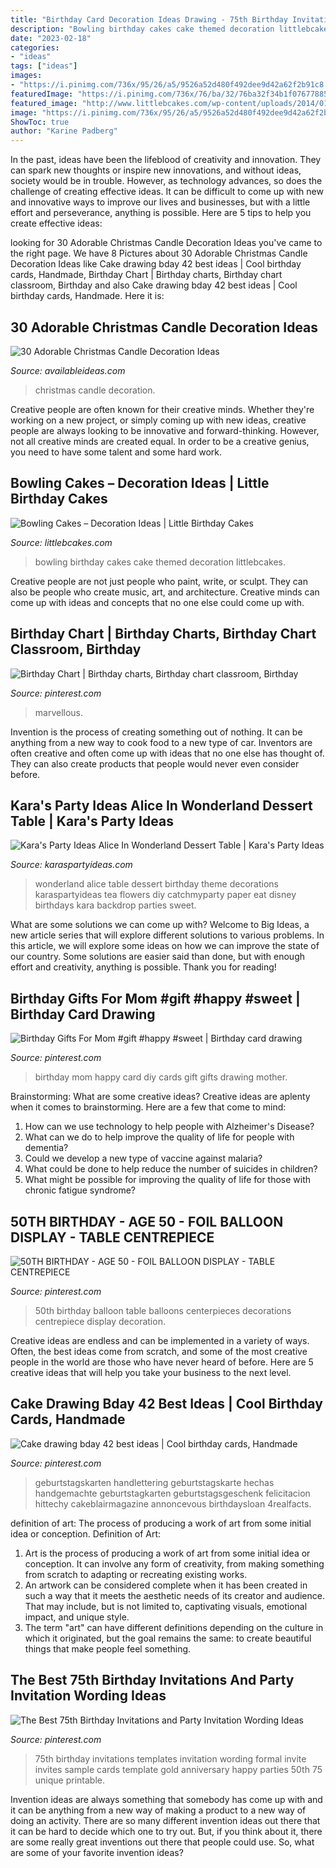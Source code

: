 ```yaml
---
title: "Birthday Card Decoration Ideas Drawing - 75th Birthday Invitations Templates Invitation Wording Formal Invite Invites Sample Cards Template Gold Anniversary Happy Parties 50th 75 Unique Printable"
description: "Bowling birthday cakes cake themed decoration littlebcakes"
date: "2023-02-18"
categories:
- "ideas"
tags: ["ideas"]
images:
- "https://i.pinimg.com/736x/95/26/a5/9526a52d480f492dee9d42a62f2b91c8.jpg"
featuredImage: "https://i.pinimg.com/736x/76/ba/32/76ba32f34b1f076778852a126eb028b6--birthday-charts-classroom-ideas.jpg"
featured_image: "http://www.littlebcakes.com/wp-content/uploads/2014/01/Bowling-Birthday-Cakes.jpg"
image: "https://i.pinimg.com/736x/95/26/a5/9526a52d480f492dee9d42a62f2b91c8.jpg"
ShowToc: true
author: "Karine Padberg"
---
```



In the past, ideas have been the lifeblood of creativity and innovation. They can spark new thoughts or inspire new innovations, and without ideas, society would be in trouble. However, as technology advances, so does the challenge of creating effective ideas. It can be difficult to come up with new and innovative ways to improve our lives and businesses, but with a little effort and perseverance, anything is possible. Here are 5 tips to help you create effective ideas: 
	

		
looking for 30 Adorable Christmas Candle Decoration Ideas you've came to the right page. We have 8 Pictures about 30 Adorable Christmas Candle Decoration Ideas like Cake drawing bday 42 best ideas | Cool birthday cards, Handmade, Birthday Chart | Birthday charts, Birthday chart classroom, Birthday and also Cake drawing bday 42 best ideas | Cool birthday cards, Handmade. Here it is:
		
    
## 30 Adorable Christmas Candle Decoration Ideas

<img loading=lazy src="http://availableideas.com/wp-content/uploads/2015/11/Christmas-Candle-Decoration-28.jpg" onerror="this.onerror=null;this.src='https://tse4.mm.bing.net/th?id=OIP.DuQ9jxVlpVArbkc7wJ2tOgHaJQ&amp;pid=15.1';" alt="30 Adorable Christmas Candle Decoration Ideas">

_Source: availableideas.com_

>christmas candle decoration. 

	

Creative people are often known for their creative minds. Whether they're working on a new project, or simply coming up with new ideas, creative people are always looking to be innovative and forward-thinking. However, not all creative minds are created equal. In order to be a creative genius, you need to have some talent and some hard work.

    
## Bowling Cakes – Decoration Ideas | Little Birthday Cakes

<img loading=lazy src="http://www.littlebcakes.com/wp-content/uploads/2014/01/Bowling-Birthday-Cakes.jpg" onerror="this.onerror=null;this.src='https://tse1.mm.bing.net/th?id=OIP.kiqHaxOeQgughU9ez7J8zgHaJ-&amp;pid=15.1';" alt="Bowling Cakes – Decoration Ideas | Little Birthday Cakes">

_Source: littlebcakes.com_

>bowling birthday cakes cake themed decoration littlebcakes. 

	

Creative people are not just people who paint, write, or sculpt. They can also be people who create music, art, and architecture. Creative minds can come up with ideas and concepts that no one else could come up with.

    
## Birthday Chart | Birthday Charts, Birthday Chart Classroom, Birthday

<img loading=lazy src="https://i.pinimg.com/736x/76/ba/32/76ba32f34b1f076778852a126eb028b6--birthday-charts-classroom-ideas.jpg" onerror="this.onerror=null;this.src='https://tse3.mm.bing.net/th?id=OIP.FvBTl-zNwcPfAdZdb55oXAHaJ4&amp;pid=15.1';" alt="Birthday Chart | Birthday charts, Birthday chart classroom, Birthday">

_Source: pinterest.com_

>marvellous. 

	

Invention is the process of creating something out of nothing. It can be anything from a new way to cook food to a new type of car. Inventors are often creative and often come up with ideas that no one else has thought of. They can also create products that people would never even consider before.

    
## Kara&#039;s Party Ideas Alice In Wonderland Dessert Table | Kara&#039;s Party Ideas

<img loading=lazy src="http://karaspartyideas.com/wp-content/uploads/2016/03/Alice-In-Wonderland-Dessert-Table-via-Karas-Party-Ideas-KarasPartyIdeas.com2_.jpg" onerror="this.onerror=null;this.src='https://tse3.mm.bing.net/th?id=OIP.7hkcOuHXfFcGAkW0CSSaIAHaLH&amp;pid=15.1';" alt="Kara&#039;s Party Ideas Alice In Wonderland Dessert Table | Kara&#039;s Party Ideas">

_Source: karaspartyideas.com_

>wonderland alice table dessert birthday theme decorations karaspartyideas tea flowers diy catchmyparty paper eat disney birthdays kara backdrop parties sweet. 

	

What are some solutions we can come up with?
Welcome to Big Ideas, a new article series that will explore different solutions to various problems. In this article, we will explore some ideas on how we can improve the state of our country. Some solutions are easier said than done, but with enough effort and creativity, anything is possible. Thank you for reading!

    
## Birthday Gifts For Mom #gift #happy #sweet | Birthday Card Drawing

<img loading=lazy src="https://i.pinimg.com/736x/ad/8e/a5/ad8ea52ba2aecf634df88a5fd1de58ad.jpg" onerror="this.onerror=null;this.src='https://tse4.mm.bing.net/th?id=OIP.ac2F9miF4WoOvYi4XHV_uwHaJ9&amp;pid=15.1';" alt="Birthday Gifts For Mom #gift #happy #sweet | Birthday card drawing">

_Source: pinterest.com_

>birthday mom happy card diy cards gift gifts drawing mother. 

	

Brainstorming: What are some creative ideas?
Creative ideas are aplenty when it comes to brainstorming. Here are a few that come to mind: 
1. How can we use technology to help people with Alzheimer's Disease? 
2. What can we do to help improve the quality of life for people with dementia? 
3. Could we develop a new type of vaccine against malaria? 
4. What could be done to help reduce the number of suicides in children? 
5. What might be possible for improving the quality of life for those with chronic fatigue syndrome?

    
## 50TH BIRTHDAY - AGE 50 - FOIL BALLOON DISPLAY - TABLE CENTREPIECE

<img loading=lazy src="https://i.pinimg.com/736x/0f/ea/b3/0feab307f19bc1f2e673f5cb991ffbfa.jpg" onerror="this.onerror=null;this.src='https://tse4.mm.bing.net/th?id=OIP.8N7GAMfDjhpzF7nyEmyNggHaQD&amp;pid=15.1';" alt="50TH BIRTHDAY - AGE 50 - FOIL BALLOON DISPLAY - TABLE CENTREPIECE">

_Source: pinterest.com_

>50th birthday balloon table balloons centerpieces decorations centrepiece display decoration. 

	

Creative ideas are endless and can be implemented in a variety of ways. Often, the best ideas come from scratch, and some of the most creative people in the world are those who have never heard of before. Here are 5 creative ideas that will help you take your business to the next level.

    
## Cake Drawing Bday 42 Best Ideas | Cool Birthday Cards, Handmade

<img loading=lazy src="https://i.pinimg.com/736x/95/26/a5/9526a52d480f492dee9d42a62f2b91c8.jpg" onerror="this.onerror=null;this.src='https://tse4.mm.bing.net/th?id=OIP.bAJzfG7HrFaj5gy5bXYElwAAAA&amp;pid=15.1';" alt="Cake drawing bday 42 best ideas | Cool birthday cards, Handmade">

_Source: pinterest.com_

>geburtstagskarten handlettering geburtstagskarte hechas handgemachte geburtstagkarten geburtstagsgeschenk felicitacion hittechy cakeblairmagazine annoncevous birthdaysloan 4realfacts. 

	

definition of art: The process of producing a work of art from some initial idea or conception.
Definition of Art:
1. Art is the process of producing a work of art from some initial idea or conception. It can involve any form of creativity, from making something from scratch to adapting or recreating existing works.
2. An artwork can be considered complete when it has been created in such a way that it meets the aesthetic needs of its creator and audience. That may include, but is not limited to, captivating visuals, emotional impact, and unique style.
3. The term "art" can have different definitions depending on the culture in which it originated, but the goal remains the same: to create beautiful things that make people feel something.

    
## The Best 75th Birthday Invitations And Party Invitation Wording Ideas

<img loading=lazy src="https://i.pinimg.com/736x/67/b3/c3/67b3c316bbe2e61b5d96045c0684d25a.jpg" onerror="this.onerror=null;this.src='https://tse4.mm.bing.net/th?id=OIP.-_rR_vUGyh2euFikPxL0sgHaKf&amp;pid=15.1';" alt="The Best 75th Birthday Invitations and Party Invitation Wording Ideas">

_Source: pinterest.com_

>75th birthday invitations templates invitation wording formal invite invites sample cards template gold anniversary happy parties 50th 75 unique printable. 

	

Invention ideas are always something that somebody has come up with and it can be anything from a new way of making a product to a new way of doing an activity. There are so many different invention ideas out there that it can be hard to decide which one to try out. But, if you think about it, there are some really great inventions out there that people could use. So, what are some of your favorite invention ideas?

